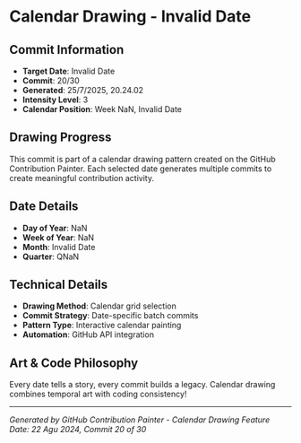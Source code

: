 # Calendar Drawing - Invalid Date

## Commit Information
- **Target Date**: Invalid Date
- **Commit**: 20/30
- **Generated**: 25/7/2025, 20.24.02
- **Intensity Level**: 3
- **Calendar Position**: Week NaN, Invalid Date

## Drawing Progress
This commit is part of a calendar drawing pattern created on the GitHub Contribution Painter.
Each selected date generates multiple commits to create meaningful contribution activity.

## Date Details
- **Day of Year**: NaN
- **Week of Year**: NaN
- **Month**: Invalid Date
- **Quarter**: QNaN

## Technical Details
- **Drawing Method**: Calendar grid selection
- **Commit Strategy**: Date-specific batch commits
- **Pattern Type**: Interactive calendar painting
- **Automation**: GitHub API integration

## Art & Code Philosophy
Every date tells a story, every commit builds a legacy. 
Calendar drawing combines temporal art with coding consistency!

---
*Generated by GitHub Contribution Painter - Calendar Drawing Feature*
*Date: 22 Agu 2024, Commit 20 of 30*